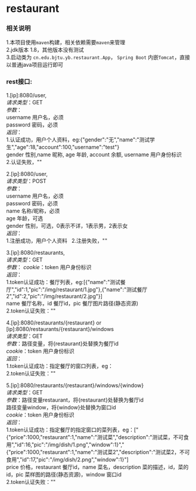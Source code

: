 # restaurant
### 相关说明

1.本项目使用`maven`构建，相关依赖需要`maven`来管理  
2.jdk版本 1.8，其他版本没有测试  
3.启动类为 `cn.edu.bjtu.yb.restaurant.App`， `Spring Boot` 内嵌`Tomcat`，直接以普通java项目运行即可  

### rest接口:
1.[ip]:8080/user,  
*请求类型*：GET  
*参数*：  
username 用户名，必须  
password 密码，必须  
*返回*：  
1.认证成功，用户个人资料，eg:{"gender":"无","name":"测试学生","age":18,"account":100,"username":"test"}  	
gender 性别,name 昵称, age 年龄, account 余额, username 用户身份标识  
2.认证失败，""  

2.[ip]:8080/user,  
*请求类型*：POST  	
*参数*：  
username 用户名，必须  
password 密码，必须  		
name 名称/昵称，必须  	
age 年龄，可选  
gender 性别，可选，0表示不详，1表示男，2表示女  
*返回*：  
1.注册成功，用户个人资料  
2.注册失败，""  

3.[ip]:8080/restaurants,  
*请求类型*：GET  
*参数*：
*cookie*：token 用户身份标识  
*返回*：  
1.token认证成功：餐厅列表，eg:[{"name":"测试餐厅","id":1,"pic":"/img/restaurant/1.jpg"},{"name":"测试餐厅2","id":2,"pic":"/img/restaurant/2.jpg"}]  
name 餐厅名称，id 餐厅id，pic 餐厅图片路径(静态资源)  
2.token认证失败：""  

4.[ip]:8080/restaurants/{restaurant} or [ip]:8080/restaurants/{restaurant}/windows  
*请求类型*：GET  
*参数*：路径变量，将{restaurant}处替换为餐厅id  
*cooki*e：token 用户身份标识  
*返回*：  
1.token认证成功：指定餐厅的窗口列表，eg：  
2.token认证失败：""  

5.[ip]:8080/restaurants/{restaurant}/windows/{window}  
*请求类型*：GET  
*参数*：路径变量restaurant，将{restaurant}处替换为餐厅id  
路径变量window，将{window}处替换为窗口id  
*cookie*：token 用户身份标识  
*返回*：  
1.token认证成功：指定餐厅的指定窗口的菜列表，eg：["{\"price\":1000,\"restaurant\":1,\"name\":\"测试菜\",\"description\":\"测试菜，不可食用\",\"id\":16,\"pic\":\"/img/dish/1.png\",\"window\":1}","{\"price\":1000,\"restaurant\":1,\"name\":\"测试菜2\",\"description\":\"测试菜2，不可食用\",\"id\":17,\"pic\":\"/img/dish/2.png\",\"window\":1}"]  
price 价格，restaurant 餐厅id，name 菜名，description 菜的描述，id，菜的id，pic 菜样图的路径(静态资源)，window 窗口id  
2.token认证失败：""  
	
